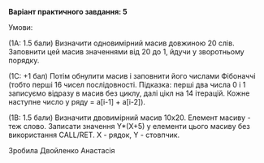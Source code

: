 **Варіант практичного завдання: 5**

Умови:

(1A: 1.5 бали) Визначити одновимірний масив довжиною 20 слів. Заповнити цей масив значеннями від 20 до 1, йдучи у зворотньому порядку.

(1C: +1 бал) Потім обнулити масив і заповнити його числами Фібоначчі (тобто перші 16 чисел послідовності. Підказка: перші два числа 0 і 1 записуємо відразу в масив без циклу, далі цікл на 14 ітерацій. Кожне наступне число у ряду = a[i-1] + a[i-2]).

(1B: 1.5 бали) Визначити двовимірний масив 10x20. Елемент масиву - теж слово. Записати значення Y*(X+5) у елементи цього масиву без використання CALL/RET. X - рядок, Y - стовпчик.

Зробила Двойленко Анастасія
